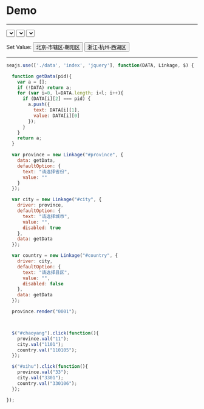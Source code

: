 # Demo

---

<select id="province" name="province"></select>
<select id="city" name="city"></select>
<select id="country" name="country"></select>

Set Value:
<button type="button" id="chaoyang">北京-市辖区-朝阳区</button>
<button type="button" id="xihu">浙江-杭州-西湖区</button>

<hr />

````javascript
seajs.use(['./data', 'index', 'jquery'], function(DATA, Linkage, $) {

  function getData(pid){
    var a = [];
    if (!DATA) return a;
    for (var i=0, l=DATA.length; i<l; i++){
      if (DATA[i][2] === pid) {
        a.push({
          text: DATA[i][1],
          value: DATA[i][0]
        });
      }
    }
    return a;
  }

  var province = new Linkage("#province", {
    data: getData,
    defaultOption: {
      text: "请选择省份",
      value: ""
    }
  });

  var city = new Linkage("#city", {
    driver: province,
    defaultOption: {
      text: "请选择城市",
      value: "",
      disabled: true
    },
    data: getData
  });

  var country = new Linkage("#country", {
    driver: city,
    defaultOption: {
      text: "请选择县区",
      value: "",
      disabled: false
    },
    data: getData
  });

  province.render("0001");



  $("#chaoyang").click(function(){
    province.val("11");
    city.val("1101");
    country.val("110105");
  });

  $("#xihu").click(function(){
    province.val("33");
    city.val("3301");
    country.val("330106");
  });

});
````
